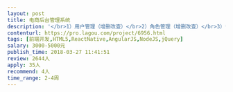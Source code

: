 ```yaml
---                
layout: post       
title: 电商后台管理系统           
description: '</br>1）用户管理（增删改查）</br>2）角色管理（增删改查）</br>3）订单管理（增删改查）</br>4）数据展示</br>5）商品管理</br>6）活动管理</br>7）其它辅助功能模块</br>项目是前后端分离，框架随便，主要要完成功能；</br>'     
contenturl: https://pro.lagou.com/project/6956.html      
tags: [前端开发,HTML5,ReactNative,AngularJS,NodeJS,jQuery]            
salary: 3000-5000元          
publish_time: 2018-03-27 11:41:51         
review: 2644人                   
apply: 35人                   
recommend: 4人                   
time_range: 2-4周              
---                 
```

